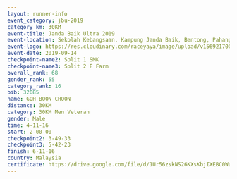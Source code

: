 ```yaml
---
layout: runner-info 
event_category: jbu-2019 
category_km: 30KM 
event-title: Janda Baik Ultra 2019  
event-location: Sekolah Kebangsaan, Kampung Janda Baik, Bentong, Pahang, Malaysia 
event-logo: https://res.cloudinary.com/raceyaya/image/upload/v1569217009/logo/janda-baik_vch1pc.jpg 
event-date: 2019-09-14 
checkpoint-name2: Split 1 SMK 
checkpoint-name3: Split 2 E Farm 
overall_rank: 68
gender_rank: 55
category_rank: 16
bib: 32085
name: GOH BOON CHOON
distance: 30KM
category: 30KM Men Veteran
gender: Male
time: 4-11-16
start: 2-00-00
checkpoint2: 3-49-33
checkpoint3: 5-42-23
finish: 6-11-16
country: Malaysia
certificate: https://drive.google.com/file/d/1Ur56zskNS26KXsKbjIXEBC0WaG7iVQbS/view?usp=sharing
---
```

